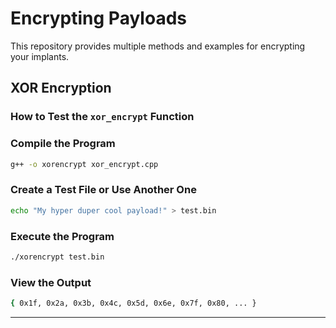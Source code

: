 # Encrypting Payloads

This repository provides multiple methods and examples for encrypting your implants.

## XOR Encryption

### How to Test the `xor_encrypt` Function

### Compile the Program
```bash
g++ -o xorencrypt xor_encrypt.cpp
```
### Create a Test File or Use Another One
```bash
echo "My hyper duper cool payload!" > test.bin
```
### Execute the Program
```bash
./xorencrypt test.bin
```
### View the Output
```bash
{ 0x1f, 0x2a, 0x3b, 0x4c, 0x5d, 0x6e, 0x7f, 0x80, ... }
```
*** 
